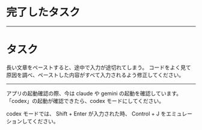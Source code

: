 # 完了したタスク

---

# タスク

長い文章をペーストすると、途中で入力が途切れてしまう。
コードをよく見て原因を調べ、ペーストした内容がすべて入力されるよう修正してください。

---

アプリの起動確認の際、今は claude や gemini の起動を確認しています。「codex」の起動が確認できたら、codex モードにしてください。

codex モードでは、 Shift + Enter が入力された時、 Control + J をエミュレーションしてください。

